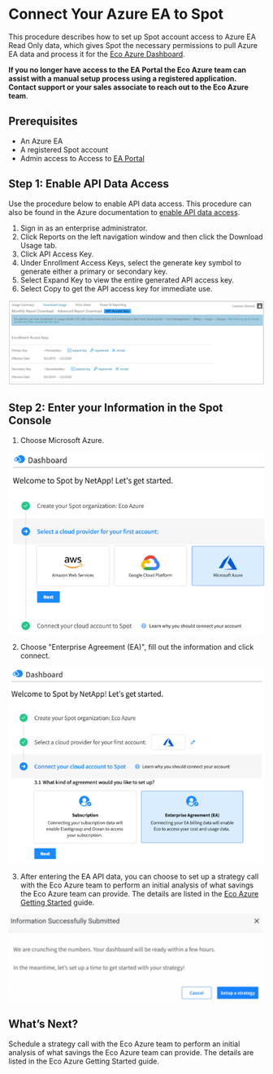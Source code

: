 # Connect Your Azure EA to Spot

This procedure describes how to set up Spot account access to Azure EA Read Only data, which gives Spot the necessary permissions to pull Azure EA data and process it for the [Eco Azure Dashboard](eco/azure-tutorials/view-your-savings).

**If you no longer have access to the EA Portal the Eco Azure team can assist with a manual setup process using a registered application. Contact support or your sales associate to reach out to the Eco Azure team**.

## Prerequisites
- An Azure EA
- A registered Spot account
- Admin access to Access to [EA Portal](https://ea.azure.com/)

## Step 1: Enable API Data Access

Use the procedure below to enable API data access. This procedure can also be found in the Azure documentation to [enable API data access](https://docs.microsoft.com/en-us/azure/cost-management-billing/manage/ea-portal-rest-apis#enable-api-data-access).
1. Sign in as an enterprise administrator.
2. Click Reports on the left navigation window and then click the Download Usage tab.
3. Click API Access Key.
4. Under Enrollment Access Keys, select the generate key symbol to generate either a primary or secondary key.
5. Select Expand Key to view the entire generated API access key.
6. Select Copy to get the API access key for immediate use.

<img src="/connect-your-cloud-provider/_media/connect-azure-ea-01.png" />

## Step 2: Enter your Information in the Spot Console

1. Choose Microsoft Azure.

<img src="/connect-your-cloud-provider/_media/connect-azure-ea-02a.png" width="600" />

2. Choose "Enterprise Agreement (EA)", fill out the information and click connect.

<img src="/connect-your-cloud-provider/_media/connect-azure-ea-03a.png" width="600" />

3. After entering the EA API data, you can choose to set up a strategy call with the Eco Azure team to perform an initial analysis of what savings the Eco Azure team can provide. The details are listed in the [Eco Azure Getting Started](eco/getting-started/connect-azure-ea-to-eco) guide.

<img src="/connect-your-cloud-provider/_media/connect-azure-ea-04.png" width="500" />

## What’s Next?

Schedule a strategy call with the Eco Azure team to perform an initial analysis of what savings the Eco Azure team can provide. The details are listed in the Eco Azure Getting Started guide.
